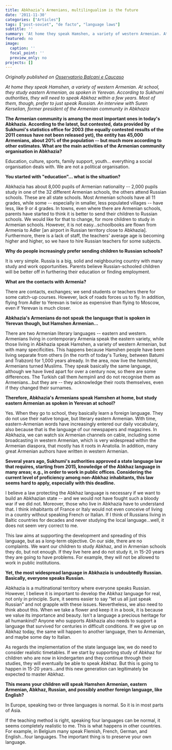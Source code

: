 ```yaml
---
title: Abkhazia’s Armenians, multilingualism is the future
date: '2011-11-30'
categories: ["Articles"]
tags: ["post-soviet", "de facto", "language laws"]
subtitle: ''
summary: 'At home they speak Hamshen, a variety of western Armenian. At school, they study eastern Armenian, as spoken in Yerevan. According to Sukhumi authorities, they will need to speak Abkhaz within a few years. Most of them, though, prefer to just speak Russian. An interview with Suren Kerselian, former president of the Armenian community in Abkhazia'
featured: no
image:
  caption: ''
  focal_point: ''
  preview_only: no
projects: []
---
```


*Originally published on [Osservatorio Balcani e Caucaso](http://www.balcanicaucaso.org/eng/Regions-and-countries/Abkhazia/Abkhazia-s-Armenians-multilingualism-is-the-future-106982)*

*At home they speak Hamshen, a variety of western Armenian. At school, they study eastern Armenian, as spoken in Yerevan. According to Sukhumi authorities, they will need to speak Abkhaz within a few years. Most of them, though, prefer to just speak Russian. An interview with Suren Kerselian, former president of the Armenian community in Abkhazia*


**The Armenian community is among the most important ones in today's Abkhazia. According to the latest, but contested, data provided by Sukhumi's statistics office for 2003 (the equally contested results of the 2011 census have not been released yet), the entity has 45,000 Armenians, about 20% of the population -- but much more according to other estimates. What are the main activities of the Armenian community organisation in Abkhazia?**

Education, culture, sports, family support, youth... everything a social organisation deals with. We are not a political organisation.

**You started with "education"... what is the situation?**

Abkhazia has about 8,000 pupils of Armenian nationality -- 2,000 pupils study in one of the 32 different Armenian schools, the others attend Russian schools. These are all state schools. Most Armenian schools have all 11 grades, while some -- especially in smaller, less populated villages -- have less, like 9 or 4 grades. In towns, even where there are Armenian schools, parents have started to think it is better to send their children to Russian schools. We would like for that to change, for more children to study in Armenian schools. However, it is not easy...schoolbooks are flown from Armenia to Adler [an airport in Russian territory close to Abkhazia]. Furthermore, there is a lack of staff, the teachers' average age is becoming higher and higher, so we have to hire Russian teachers for some subjects.

**Why do people increasingly prefer sending children to Russian schools?**

It is very simple. Russia is a big, solid and neighbouring country with many study and work opportunities. Parents believe Russian-schooled children will be better off in furthering their education or finding employment.

**What are the contacts with Armenia?**

There are contacts, exchanges; we send students or teachers there for some catch-up courses. However, lack of roads forces us to fly. In addition, flying from Adler to Yerevan is twice as expensive than flying to Moscow, even if Yerevan is much closer.

**Abkhazia's Armenians do not speak the language that is spoken in Yerevan though, but Hamshen Armenian...**

There are two Armenian literary languages -- eastern and western. Armenians living in contemporary Armenia speak the eastern variety, while those living in Abkhazia speak Hamshen, a variety of western Armenian, but with many specificities. This happens because Hamshen people have been living separate from others (in the north of today's Turkey, between Batumi and Trabzon) for 1,000 years already. In the area, now live the *hemshinli*, Armenians turned Muslims. They speak basically the same language, although we have lived apart for over a century now, so there are some differences. The Turkish call them *hemşinli* and do not recognise them as Armenians...but they are -- they acknowledge their roots themselves, even if they changed their surnames.

**Therefore, Abkhazia's Armenians speak Hamshen at home, but study eastern Armenian as spoken in Yerevan at school?**

Yes. When they go to school, they basically learn a foreign language. They do not use their native tongue, but literary eastern Armenian. With time, eastern-Armenian words have increasingly entered our daily vocabulary, also because that is the language of our newspapers and magazines. In Abkhazia, we can watch six Armenian channels on cable, including some broadcasting in western Armenian, which is very widespread within the Armenian diaspora, that mostly has it roots in Anatolia. In addition, many great Armenian authors have written in western Armenian.

**Several years ago, Sukhumi's authorities approved a state language law that requires, starting from 2015, knowledge of the Abkhaz language in many areas; e.g., in order to work in public offices. Considering the current level of proficiency among non-Abkhaz inhabitants, this law seems hard to apply, especially with this deadline.**

I believe a law protecting the Abkhaz language is necessary if we want to build an Abkhazian state -- and we would not have fought such a bloody war if we did not. Moreover, those who live in Abkhazia have to understand that. I think inhabitants of France or Italy would not even conceive of living in a country without speaking French or Italian. If I think of Russians living in Baltic countries for decades and never studying the local language...well, it does not seem very correct to me.

This law aims at supporting the development and spreading of this language, but as a long-term objective. On our side, there are no complaints. We want our children to study Abkhaz, and in Armenian schools they do, but not enough. If they live here and do not study it, in 15-20 years they are going to have problems. For example, they will not be allowed to work in public institutions.

**Yet, the most widespread language in Abkhazia is undoubtedly Russian. Basically, everyone speaks Russian.**

Abkhazia is a multinational territory where everyone speaks Russian. However, I believe it is important to develop the Abkhaz language for real, not only in principle. Sure, it seems easier to say "let us all just speak Russian" and not grapple with these issues. Nevertheless, we also need to think about this. When we take a flower and keep it in a book, it is because we value its importance and beauty. Isn't a language a precious heritage for all humankind? Anyone who supports Abkhazia also needs to support a language that survived for centuries in difficult conditions. If we give up on Abkhaz today, the same will happen to another language, then to Armenian, and maybe some day to Italian.

As regards the implementation of the state language law, we do need to consider realistic timetables. If we start by supporting study of Abkhaz for children who are now in kindergarten and they continue through their studies, they will eventually be able to speak Abkhaz. But this is going to happen in 15-20 years...and this new generation can legitimately be expected to master Abkhaz.

**This means your children will speak Hamshen Armenian, eastern Armenian, Abkhaz, Russian, and possibly another foreign language, like English?**

In Europe, speaking two or three languages is normal. So it is in most parts of Asia.

If the teaching method is right, speaking four languages can be normal, it seems completely realistic to me. This is what happens in other countries. For example, in Belgium many speak Flemish, French, German, and English...four languages. The important thing is to preserve your own language.